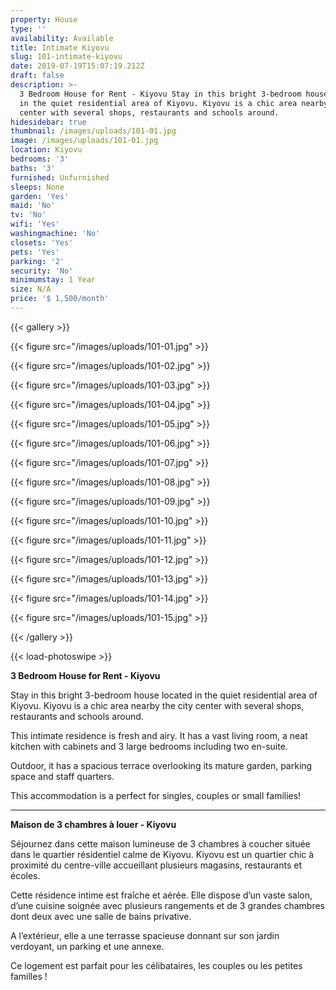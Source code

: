 ```yaml
---
property: House
type: ''
availability: Available
title: Intimate Kiyovu
slug: 101-intimate-kiyovu
date: 2019-07-19T15:07:19.212Z
draft: false
description: >-
  3 Bedroom House for Rent - Kiyovu Stay in this bright 3-bedroom house located
  in the quiet residential area of Kiyovu. Kiyovu is a chic area nearby the city
  center with several shops, restaurants and schools around.
hidesidebar: true
thumbnail: /images/uploads/101-01.jpg
image: /images/uploads/101-01.jpg
location: Kiyovu
bedrooms: '3'
baths: '3'
furnished: Unfurnished
sleeps: None
garden: 'Yes'
maid: 'No'
tv: 'No'
wifi: 'Yes'
washingmachine: 'No'
closets: 'Yes'
pets: 'Yes'
parking: '2'
security: 'No'
minimumstay: 1 Year
size: N/A
price: '$ 1,500/month'
---
```

{{< gallery >}}

{{< figure src="/images/uploads/101-01.jpg" >}}

{{< figure src="/images/uploads/101-02.jpg" >}}

{{< figure src="/images/uploads/101-03.jpg" >}}

{{< figure src="/images/uploads/101-04.jpg" >}}

{{< figure src="/images/uploads/101-05.jpg" >}}

{{< figure src="/images/uploads/101-06.jpg" >}}

{{< figure src="/images/uploads/101-07.jpg" >}}

{{< figure src="/images/uploads/101-08.jpg" >}}

{{< figure src="/images/uploads/101-09.jpg" >}}

{{< figure src="/images/uploads/101-10.jpg" >}}

{{< figure src="/images/uploads/101-11.jpg" >}}

{{< figure src="/images/uploads/101-12.jpg" >}}

{{< figure src="/images/uploads/101-13.jpg" >}}

{{< figure src="/images/uploads/101-14.jpg" >}}

{{< figure src="/images/uploads/101-15.jpg" >}}

{{< /gallery >}}

{{< load-photoswipe >}}



**3 Bedroom House for Rent - Kiyovu**

Stay in this bright 3-bedroom house located in the quiet residential area of Kiyovu. Kiyovu is a chic area nearby the city center with several shops, restaurants and schools around.

This intimate residence is fresh and airy. It has a vast living room, a neat kitchen with cabinets and 3 large bedrooms including two en-suite.

Outdoor, it has a spacious terrace overlooking its mature garden, parking space and staff quarters. 

This accommodation is a perfect for singles, couples or small families!

- - -

**Maison de 3 chambres à louer - Kiyovu**

Séjournez dans cette maison lumineuse de 3 chambres à coucher située dans le quartier résidentiel calme de Kiyovu. Kiyovu est un quartier chic à proximité du centre-ville accueillant plusieurs magasins, restaurants et écoles.

Cette résidence intime est fraîche et aérée. Elle dispose d’un vaste salon, d’une cuisine soignée avec plusieurs rangements et de 3 grandes chambres dont deux avec une salle de bains privative.

A l’extérieur, elle a une terrasse spacieuse donnant sur son jardin verdoyant, un parking et une annexe. 

Ce logement est parfait pour les célibataires, les couples ou les petites familles !
